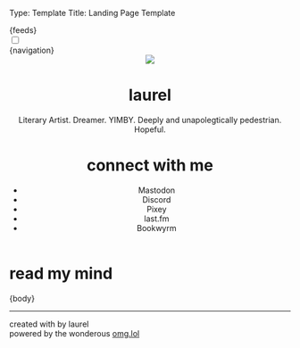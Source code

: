 Type: Template
Title: Landing Page Template

<!DOCTYPE html>
<html lang="en">
<head>
<title>laurel{separator}omg{separator}lol</title>
<meta charset="utf-8">
<meta name="viewport" content="width=device-width, initial-scale=1">
{feeds}
<style>
@import url('https://pvinis.github.io/iosevka-webfont/3.4.1/iosevka.css');
@import url('https://static.omg.lol/type/fontawesome-free/css/all.css');
@import url('https://fonts.googleapis.com/css2?family=Lily+Script+One&display=swap');
</style>
<link rel="stylesheet" href="https://laurel.omg.lol/style.css">

<head>

<div class="top">
    <div class="toggle">
        <div class="darkmode">
          <input type="checkbox" class="checkbox" id="checkbox">
          <label for="checkbox" class="label"></label>
            <div class="ball"></div>
          </label>
        </div>
      </div>
      <div class="nav">{navigation}</div>
</div>
</head>

<body>
<header>
    <div class="head-div">
        <div class="head-img">
    <img class="head-img" src="https://2ell.b-cdn.net/2ell2dark.png">
</div>
<div class="title">
	<h1 class="weblog-title">laurel</h1>
        <p>Literary Artist. Dreamer. YIMBY. Deeply and unapolegtically pedestrian. Hopeful.</p>
    </div>
</div>
<div class="div-1">
    <h1 style="font-family: var(--heading);">connect with me</h1>
    <ul class="connect">
        <li>Mastodon</li>
        <li>Discord</li>
        <li>Pixey</li>
        <li>last.fm</li>
        <li>Bookwyrm</li>
    </ul>
</div>
</header>

<main>
<div class="div2">
    <h1 style="font-family: var(--heading);">read my mind</h1>
{body}
<hr>
</div>
</main>

<footer>
    <p>created with <i class="fas fa-heart"></i> by laurel
        <br>
    <i class="fas fas fa-plug"></i> powered by the wonderous <a href="https://omg.lol">omg.lol</a></p>
</footer>

<script>
const checkbox =document.getElementById('checkbox')

checkbox.addEventListener('click',checkMode)

                      function checkMode() {
                            if (localStorage.getItem('isDarkMode')=='true'){
                                localStorage.setItem('isDarkMode', false)} 
                                else 
                                {localStorage.setItem('isDarkMode', true)}
                                toggle();
                        };

                        function toggle(){
                            if (localStorage.getItem('isDarkMode')=='true'){
                            
                                document.body.classList.add('dark-mode');
                        }
                        if (localStorage.getItem('isDarkMode') === 'false'){
                                
                            document.body.classList.remove('dark-mode');
                            };
                        }
                        toggle()
</script>
</body>
</html>